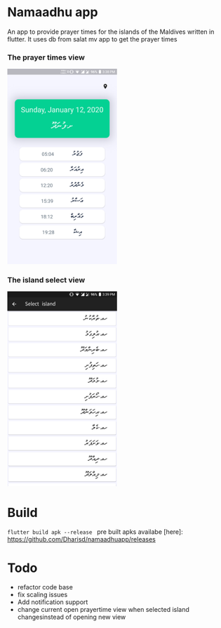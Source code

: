 # Namaadhu app
An app to provide prayer times for the islands of the Maldives written in flutter. It uses db from salat mv app to get the prayer times

### The prayer times view
<img src="images/prayertime_view.png" width="250">

### The island select view
<img src="images/island_view.png" width="250">


# Build 

```flutter build apk --release ```
pre built apks availabe [here]: https://github.com/Dharisd/namaadhuapp/releases


# Todo
* refactor code base
* fix scaling issues
* Add notification support
* change current open prayertime view when selected island changesinstead of opening new view

